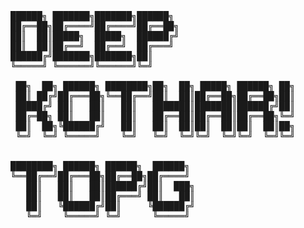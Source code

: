 <pre>
██████╗ ███████╗███████╗██████╗ 
██╔══██╗██╔════╝██╔════╝██╔══██╗
██║  ██║█████╗  █████╗  ██████╔╝
██║  ██║██╔══╝  ██╔══╝  ██╔═══╝ 
██████╔╝███████╗███████╗██║     
╚═════╝ ╚══════╝╚══════╝╚═╝     
                                
 ██╗  ██╗ ██████╗ ████████╗██╗  ██╗ █████╗ ██████╗ ██╗
 ██║ ██╔╝██╔═══██╗╚══██╔══╝██║  ██║██╔══██╗██╔══██╗██║
 █████╔╝ ██║   ██║   ██║   ███████║███████║██████╔╝██║
 ██╔═██╗ ██║   ██║   ██║   ██╔══██║██╔══██║██╔══██╗╚═╝
 ██║  ██╗╚██████╔╝   ██║   ██║  ██║██║  ██║██║  ██║██╗
 ╚═╝  ╚═╝ ╚═════╝    ╚═╝   ╚═╝  ╚═╝╚═╝  ╚═╝╚═╝  ╚═╝╚═╝


████████╗ ██████╗ ██████╗  ██████╗ 
╚══██╔══╝██╔═══██╗██╔══██╗██╔════╝ 
   ██║   ██║   ██║██████╔╝██║  ███╗
   ██║   ██║   ██║██╔═══╝ ██║   ██║
   ██║   ╚██████╔╝██║     ╚██████╔╝
   ╚═╝    ╚═════╝ ╚═╝      ╚═════╝ 
</pre>
